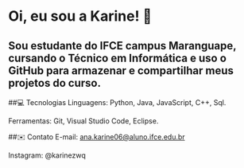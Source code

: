 # Oi, eu sou a Karine! 👋
## Sou estudante do IFCE campus Maranguape, cursando o Técnico em Informática e uso o GitHub para armazenar e compartilhar meus projetos do curso.

##💻 Tecnologias
Linguagens: Python, Java, JavaScript, C++, Sql.

Ferramentas: Git, Visual Studio Code, Eclipse.

##✉️ Contato
E-mail: ana.karine06@aluno.ifce.edu.br

Instagram: @karinezwq
